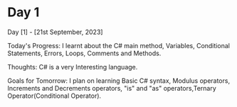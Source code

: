 # Day 1


Day [1] - [21st September, 2023]

Today's Progress:
I learnt about the C# main method, Variables, Conditional Statements, Errors, Loops, Comments and Methods.

Thoughts:
C# is a very Interesting language.

Goals for Tomorrow:
I plan on learning Basic C# syntax, Modulus operators, Increments and Decrements operators, "is" and "as" operators,Ternary Operator(Conditional Operator).